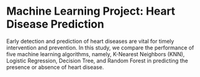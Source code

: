# Machine Learning Project: Heart Disease Prediction
Early detection and prediction of heart diseases are vital for timely intervention and prevention. In this study, we compare the performance of five machine learning algorithms, namely, K-Nearest Neighbors (KNN), Logistic Regression, Decision Tree, and Random Forest in predicting the presence or absence of heart disease.
